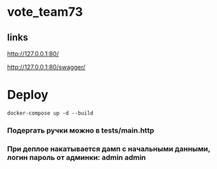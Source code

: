 # vote_team73

## links
http://127.0.0.1:80/

http://127.0.0.1:80/swagger/

# Deploy
`docker-compose up -d --build`

### Подергать ручки можно в tests/main.http

### При деплое накатывается дамп с начальными данными, логин пароль от админки: admin admin

